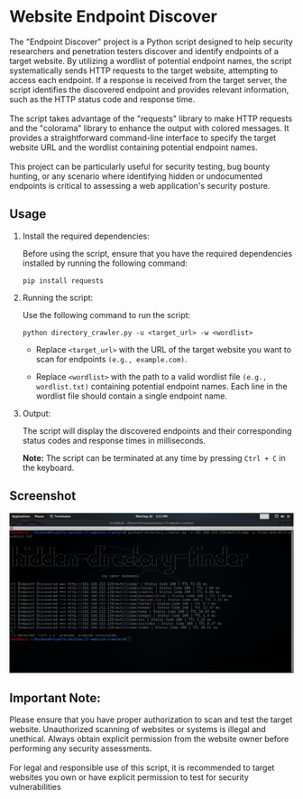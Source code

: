 # Website Endpoint Discover
The "Endpoint Discover" project is a Python script designed to help security researchers and penetration testers discover and identify endpoints of a target website. By utilizing a wordlist of potential endpoint names, the script systematically sends HTTP requests to the target website, attempting to access each endpoint. If a response is received from the target server, the script identifies the discovered endpoint and provides relevant information, such as the HTTP status code and response time.
<br><br>
The script takes advantage of the "requests" library to make HTTP requests and the "colorama" library to enhance the output with colored messages. It provides a straightforward command-line interface to specify the target website URL and the wordlist containing potential endpoint names.
<br><br>
This project can be particularly useful for security testing, bug bounty hunting, or any scenario where identifying hidden or undocumented endpoints is critical to assessing a web application's security posture.

## Usage
1. Install the required dependencies:

    Before using the script, ensure that you have the required dependencies installed by running the following command:
    ```commandline
    pip install requests
    ```
2. Running the script:

    Use the following command to run the script:
    ```commandline
    python directory_crawler.py -u <target_url> -w <wordlist>
    ```
    - Replace `<target_url>` with the URL of the target website you want to scan for endpoints `(e.g., example.com)`.

    - Replace `<wordlist>` with the path to a valid wordlist file `(e.g., wordlist.txt)` containing potential endpoint names. Each line in the wordlist file should contain a single endpoint name.

3. Output:

    The script will display the discovered endpoints and their corresponding status codes and response times in milliseconds.
    
    **Note:** The script can be terminated at any time by pressing `Ctrl + C` in the keyboard.

## Screenshot
![](https://github.com/SaherMuhamed/website-discover-endpoints/blob/master/screenshots/Screenshot%20from%202023-09-20%2014-11-55.png)

## Important Note:

Please ensure that you have proper authorization to scan and test the target website. Unauthorized scanning of websites or systems is illegal and unethical. Always obtain explicit permission from the website owner before performing any security assessments.
<br><br>
For legal and responsible use of this script, it is recommended to target websites you own or have explicit permission to test for security vulnerabilities
